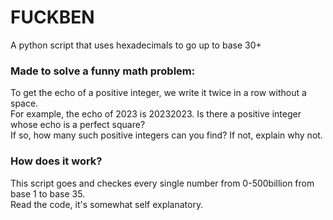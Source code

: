 # FUCKBEN
A python script that uses hexadecimals to go up to base 30+
### Made to solve a funny math problem: </br>
To get the echo of a positive integer, we write it twice in a row without a space. </br>
For example, the echo of 2023 is 20232023. Is there a positive integer whose echo is a perfect square? </br>
If so, how many such positive integers can you find? If not, explain why not. </br>

### How does it work?
This script goes and checkes every single number from 0-500billion from base 1 to base 35. </br>
Read the code, it's somewhat self explanatory. 
